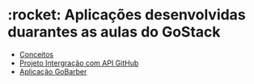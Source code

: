 <h1>:rocket: Aplicações desenvolvidas duarantes as aulas do GoStack</h1>

<ul>
  <li><a href="https://github.com/AnaPaulaMenezes/bootcamp-gostack/tree/master/conceitos-dev">Conceitos</a></li>
  <li><a href="https://github.com/AnaPaulaMenezes/bootcamp-gostack/tree/master/projeto-integracao-api-github">Projeto Intergração com API GitHub</a></li>
  <li><a href="https://github.com/AnaPaulaMenezes/bootcamp-gostack/tree/master/gobarber">Aplicação GoBarber</a></li>
</ul>


